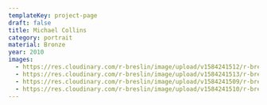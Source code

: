 ```yaml
---
templateKey: project-page
draft: false
title: Michael Collins
category: portrait
material: Bronze
year: 2010
images:
  - https://res.cloudinary.com/r-breslin/image/upload/v1584241512/r-breslin-cloudinary/WORK/PORTRAIT/michael-collins/michael-collins_michael-collins-01_pzwqgy.jpg
  - https://res.cloudinary.com/r-breslin/image/upload/v1584241513/r-breslin-cloudinary/WORK/PORTRAIT/michael-collins/michael-collins_michael-collins-04_l2xxwc.jpg
  - https://res.cloudinary.com/r-breslin/image/upload/v1584241509/r-breslin-cloudinary/WORK/PORTRAIT/michael-collins/michael-collins_michael-collins-03_vvqgww.jpg
  - https://res.cloudinary.com/r-breslin/image/upload/v1584241510/r-breslin-cloudinary/WORK/PORTRAIT/michael-collins/michael-collins_michael-collins-02_hlhsrj.jpg
---
```


